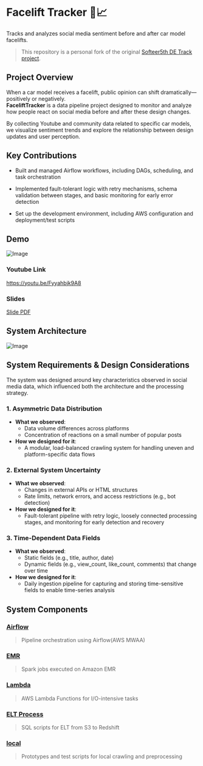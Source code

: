 # Facelift Tracker 🚗📈

Tracks and analyzes social media sentiment before and after car model facelifts.

> This repository is a personal fork of the original [Softeer5th DE Track project](https://github.com/softeer5th/DE-theallnew-team3).

## Project Overview

When a car model receives a facelift, public opinion can shift dramatically—positively or negatively.  
**FaceliftTracker** is a data pipeline project designed to monitor and analyze how people react on social media before and after these design changes.

By collecting Youtube and community data related to specific car models, we visualize sentiment trends and explore the relationship between design updates and user perception.

## Key Contributions

- Built and managed Airflow workflows, including DAGs, scheduling, and task orchestration

- Implemented fault-tolerant logic with retry mechanisms, schema validation between stages, and basic monitoring for early error detection

- Set up the development environment, including AWS configuration and deployment/test scripts

## Demo

![Image](https://github.com/user-attachments/assets/1d745d96-ddc8-42d5-bb8f-c42657f07312)

### Youtube Link

https://youtu.be/Fyyahbjk9A8

### Slides

[Slide PDF](./slides/slides.pdf)

## System Architecture

![Image](https://github.com/user-attachments/assets/4e75aec1-37c3-4e8a-8ca8-be085f0cc95d)

## System Requirements & Design Considerations

The system was designed around key characteristics observed in social media data, which influenced both the architecture and the processing strategy.

### 1. Asymmetric Data Distribution

- **What we observed**:
  - Data volume differences across platforms
  - Concentration of reactions on a small number of popular posts
- **How we designed for it**:
  - A modular, load-balanced crawling system for handling uneven and platform-specific data flows

### 2. External System Uncertainty

- **What we observed**:
  - Changes in external APIs or HTML structures
  - Rate limits, network errors, and access restrictions (e.g., bot detection)
- **How we designed for it**:
  - Fault-tolerant pipeline with retry logic, loosely connected processing stages, and monitoring for early detection and recovery

### 3. Time-Dependent Data Fields

- **What we observed**:
  - Static fields (e.g., title, author, date)
  - Dynamic fields (e.g., view_count, like_count, comments) that change over time
- **How we designed for it**:
  - Daily ingestion pipeline for capturing and storing time-sensitive fields to enable time-series analysis

## System Components

### [Airflow](./airflow/README.md)

> Pipeline orchestration using Airflow(AWS MWAA)

### [EMR](./emr/README.md)

> Spark jobs executed on Amazon EMR

### [Lambda](./lambda_functions/README.md)

> AWS Lambda Functions for I/O-intensive tasks

### [ELT Process](./airflow/dags/sql/README.md)

> SQL scripts for ELT from S3 to Redshift

### [local](./local/)

> Prototypes and test scripts for local crawling and preprocessing

